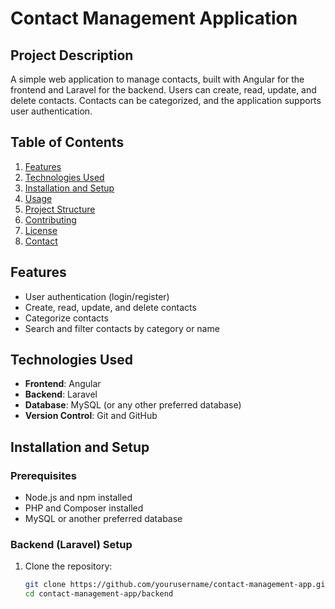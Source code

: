 # Contact Management Application

## Project Description

A simple web application to manage contacts, built with Angular for the frontend and Laravel for the backend. Users can create, read, update, and delete contacts. Contacts can be categorized, and the application supports user authentication.

## Table of Contents

1. [Features](#features)
2. [Technologies Used](#technologies-used)
3. [Installation and Setup](#installation-and-setup)
4. [Usage](#usage)
5. [Project Structure](#project-structure)
6. [Contributing](#contributing)
7. [License](#license)
8. [Contact](#contact)

## Features

- User authentication (login/register)
- Create, read, update, and delete contacts
- Categorize contacts
- Search and filter contacts by category or name

## Technologies Used

- **Frontend**: Angular
- **Backend**: Laravel
- **Database**: MySQL (or any other preferred database)
- **Version Control**: Git and GitHub

## Installation and Setup

### Prerequisites

- Node.js and npm installed
- PHP and Composer installed
- MySQL or another preferred database

### Backend (Laravel) Setup

1. Clone the repository:
   ```bash
   git clone https://github.com/yourusername/contact-management-app.git
   cd contact-management-app/backend
